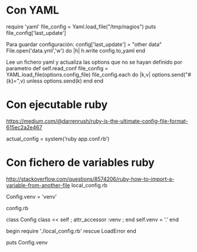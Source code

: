 # Con YAML #
require 'yaml'
file_config = Yaml.load_file("/tmp/nagios")
puts file_config['last_update']

Para guardar configuración:
config['last_update'] = "other data"
File.open('data.yml','w') do |h| 
  h.write config.to_yaml
end

Lee un fichero yaml y actualiza las options que no se hayan definido por parametro
  def self.read_conf
    file_config = YAML.load_file(options.config_file)
    file_config.each do |k,v|
      options.send("#{k}=",v) unless options.send(k)
    end
  end


# Con ejecutable ruby #
https://medium.com/@darrenrush/ruby-is-the-ultimate-config-file-format-615ec2a2e467

actual_config = system(‘ruby app.conf.rb’)


 
# Con fichero de variables ruby #
http://stackoverflow.com/questions/8574206/ruby-how-to-import-a-variable-from-another-file
local_config.rb

Config.venv = 'venv'


config.rb

class Config
  class << self ; attr_accessor :venv ; end
  self.venv = '.'
end

begin
  require './local_config.rb'
rescue LoadError
end

puts Config.venv
